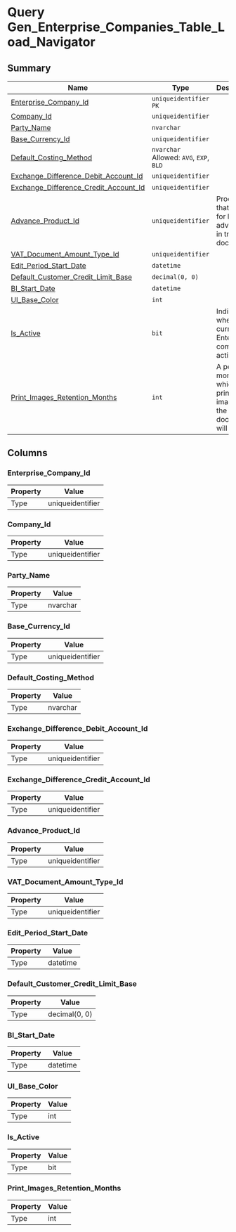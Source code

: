 # Query Gen_Enterprise_Companies_Table_Load_Navigator


## Summary

| Name | Type | Description |
| - | - | --- |
|[Enterprise_Company_Id](#enterprise_company_id)|`uniqueidentifier` `PK`||
|[Company_Id](#company_id)|`uniqueidentifier` ||
|[Party_Name](#party_name)|`nvarchar` ||
|[Base_Currency_Id](#base_currency_id)|`uniqueidentifier` ||
|[Default_Costing_Method](#default_costing_method)|`nvarchar` Allowed: `AVG`, `EXP`, `BLD`||
|[Exchange_Difference_Debit_Account_Id](#exchange_difference_debit_account_id)|`uniqueidentifier` ||
|[Exchange_Difference_Credit_Account_Id](#exchange_difference_credit_account_id)|`uniqueidentifier` ||
|[Advance_Product_Id](#advance_product_id)|`uniqueidentifier` |Product that is used for handling advances in trade documents.|
|[VAT_Document_Amount_Type_Id](#vat_document_amount_type_id)|`uniqueidentifier` ||
|[Edit_Period_Start_Date](#edit_period_start_date)|`datetime` ||
|[Default_Customer_Credit_Limit_Base](#default_customer_credit_limit_base)|`decimal(0, 0)` ||
|[BI_Start_Date](#bi_start_date)|`datetime` ||
|[UI_Base_Color](#ui_base_color)|`int` ||
|[Is_Active](#is_active)|`bit` |Indicates whether the current Enterprise company  is active.|
|[Print_Images_Retention_Months](#print_images_retention_months)|`int` |A period of months for which the printed images of the documents will be kept.|

## Columns

### Enterprise_Company_Id

| Property | Value |
| - | - |
|Type|uniqueidentifier|

### Company_Id

| Property | Value |
| - | - |
|Type|uniqueidentifier|

### Party_Name

| Property | Value |
| - | - |
|Type|nvarchar|

### Base_Currency_Id

| Property | Value |
| - | - |
|Type|uniqueidentifier|

### Default_Costing_Method

| Property | Value |
| - | - |
|Type|nvarchar|

### Exchange_Difference_Debit_Account_Id

| Property | Value |
| - | - |
|Type|uniqueidentifier|

### Exchange_Difference_Credit_Account_Id

| Property | Value |
| - | - |
|Type|uniqueidentifier|

### Advance_Product_Id

| Property | Value |
| - | - |
|Type|uniqueidentifier|

### VAT_Document_Amount_Type_Id

| Property | Value |
| - | - |
|Type|uniqueidentifier|

### Edit_Period_Start_Date

| Property | Value |
| - | - |
|Type|datetime|

### Default_Customer_Credit_Limit_Base

| Property | Value |
| - | - |
|Type|decimal(0, 0)|

### BI_Start_Date

| Property | Value |
| - | - |
|Type|datetime|

### UI_Base_Color

| Property | Value |
| - | - |
|Type|int|

### Is_Active

| Property | Value |
| - | - |
|Type|bit|

### Print_Images_Retention_Months

| Property | Value |
| - | - |
|Type|int|



